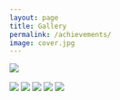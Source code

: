 ```yaml
---
layout: page
title: Gallery
permalink: /achievements/
image: cover.jpg
---
```





![]({{site.baseurl}}/img/pujo19.png)
<br/><br/>
![]({{site.baseurl}}/img/parkstreet.png)
![]({{site.baseurl}}/img/bangkok.png)
![]({{site.baseurl}}/img/faith.png)
![]({{site.baseurl}}/img/train.png)
![]({{site.baseurl}}/img/sikkim.png)






